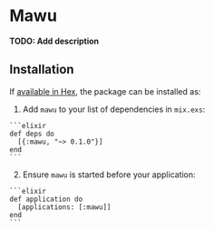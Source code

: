 # Mawu

**TODO: Add description**

## Installation

If [available in Hex](https://hex.pm/docs/publish), the package can be installed as:

  1. Add `mawu` to your list of dependencies in `mix.exs`:

    ```elixir
    def deps do
      [{:mawu, "~> 0.1.0"}]
    end
    ```

  2. Ensure `mawu` is started before your application:

    ```elixir
    def application do
      [applications: [:mawu]]
    end
    ```

